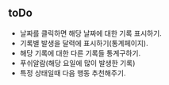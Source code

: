 ## toDo

- 날짜를 클릭하면 해당 날짜에 대한 기록 표시하기.
- 기록별 발생을 달력에 표시하기(통계페이지).
- 해당 기록에 대한 다른 기록들 통계구하기.
- 푸쉬알람(해당 요일에 많이 발생한 기록)
- 특정 상태일때 다음 행동 추천해주기.
